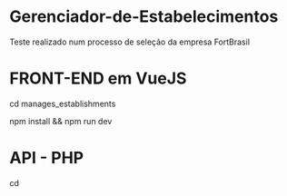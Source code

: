 # Gerenciador-de-Estabelecimentos
Teste realizado num processo de seleção da empresa FortBrasil

# FRONT-END em VueJS
cd manages_establishments

npm install && npm run dev

# API - PHP
cd  
